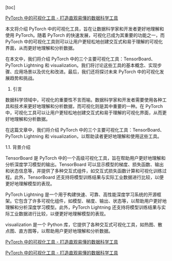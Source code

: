 
[toc]                    
                
                
<a href="https://www.zhihu.com/question/264702775">PyTorch 中的可视化工具 - 打造直观易懂的数据科学工具</a>

本文将介绍 PyTorch 中的可视化工具，旨在让数据科学家和开发者更好地理解和使用 PyTorch。随着 PyTorch 的快速发展，可视化已成为其重要的功能之一，而 PyTorch 中的可视化工具则可以让用户更轻松地创建交互式和易于理解的可视化界面，从而更好地理解和分析数据。

在本文中，我们将介绍 PyTorch 中的三个主要可视化工具：TensorBoard、PyTorch Lightning 和  visualization。我们将讨论这些工具的基本概念、实现步骤、应用场景以及优化和改进。最后，我们还将探讨未来 PyTorch 中的可视化发展趋势和挑战。

1. 引言

数据科学领域中，可视化的重要性不言而喻。数据科学家和开发者需要使用各种工具和技术来更好地理解和分析数据，而可视化则是其中重要的一种。在 PyTorch 中，可视化工具可以让用户更轻松地创建交互式和易于理解的可视化界面，从而更好地理解和分析数据。

在这篇文章中，我们将介绍 PyTorch 中的三个主要可视化工具：TensorBoard、PyTorch Lightning 和 visualization，以帮助读者更好地理解和使用这些工具。

1.1. 背景介绍

TensorBoard 是 PyTorch 中的一个高级可视化工具，旨在帮助用户更好地理解和分析深度学习模型的输出。TensorBoard 可以显示模型的梯度、损失函数、输出和状态信息等，并提供了多种交互式组件，如交互式损失函数计算和可视化训练过程。此外，TensorBoard 还支持将模型训练结果与实际工业数据进行比较，以便更好地理解模型的表现。

PyTorch Lightning 是一个用于构建快速、可靠、高性能深度学习系统的开源框架。它包含了许多可视化组件，如模型、梯度、输出、状态等，以帮助用户更好地理解和分析深度学习模型。此外，PyTorch Lightning 还支持将模型训练结果与实际工业数据进行比较，以便更好地理解模型的表现。

 visualization 是一个 Python 库，它提供了各种交互式可视化工具，如热图、散点图、直方图等，以帮助用户更好地理解和分析数据。

<a href="https://www.zhihu.com/question/264702775">PyTorch 中的可视化工具 - 打造直观易懂的数据科学工具</a>

<a href="https://www.zhihu.com/question/264702775">PyTorch 中的可视化工具 - 打造直观易懂的数据科学工具</a>

